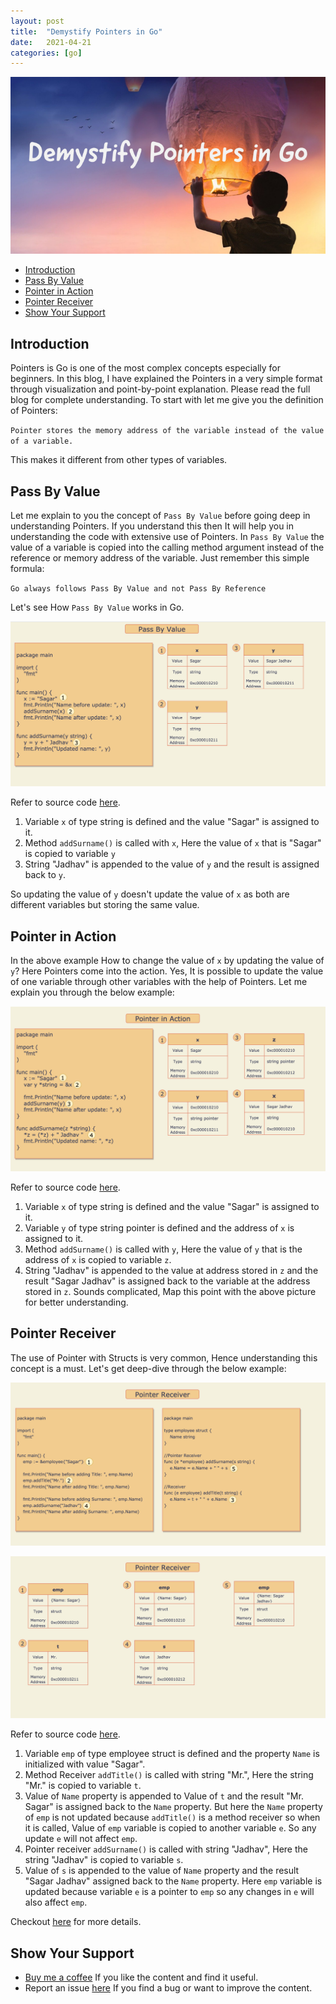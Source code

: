 ```yaml
---
layout: post
title:  "Demystify Pointers in Go"
date:   2021-04-21
categories: [go]
---
```


![Demystify Pointers in Go](https://raw.githubusercontent.com/sagar-jadhav/sagar-jadhav.github.io/master/static/img/_posts/pointers_go.png)

- [Introduction](#introduction)
- [Pass By Value](#pass-by-value)
- [Pointer in Action](#pointer-in-action)
- [Pointer Receiver](#pointer-receiver)
- [Show Your Support](#show-your-support)

## Introduction

Pointers is Go is one of the most complex concepts especially for beginners. In this blog, I have explained the Pointers in a very simple format through visualization and point-by-point explanation. Please read the full blog for complete understanding. To start with let me give you the definition of Pointers:

``
Pointer stores the memory address of the variable instead of the value of a variable. 
``

This makes it different from other types of variables.

## Pass By Value

Let me explain to you the concept of `Pass By Value` before going deep in understanding Pointers. If you understand this then It will help you in understanding the code with extensive use of Pointers. In `Pass By Value` the value of a variable is copied into the calling method argument instead of the reference or memory address of the variable. Just remember this simple formula:

``
 Go always follows Pass By Value and not Pass By Reference
``

Let's see How `Pass By Value` works in Go.

![Pass By Value](https://raw.githubusercontent.com/sagar-jadhav/sagar-jadhav.github.io/master/static/img/_posts/pass_by_value.png)

Refer to source code [here](https://github.com/developersthought/examples/blob/main/blog/demystify_pointers_in_go/pass_by_value/main.go).

1. Variable `x` of type string is defined and the value "Sagar" is assigned to it.
2. Method `addSurname()` is called with `x`, Here the value of `x` that is "Sagar" is copied to variable `y`
3. String "Jadhav" is appended to the value of `y` and the result is assigned back to `y`.

So updating the value of `y` doesn't update the value of `x` as both are different variables but storing the same value.

## Pointer in Action

In the above example How to change the value of `x` by updating the value of `y`? Here Pointers come into the action. Yes, It is possible to update the value of one variable through other variables with the help of Pointers. Let me explain you through the below example:

![Pointer in Action](https://raw.githubusercontent.com/sagar-jadhav/sagar-jadhav.github.io/master/static/img/_posts/pointer_in_action.png)

Refer to source code [here](https://github.com/developersthought/examples/blob/main/blog/demystify_pointers_in_go/pointer_in_action/main.go).

1. Variable `x` of type string is defined and the value "Sagar" is assigned to it.
2. Variable `y` of type string pointer is defined and the address of `x` is assigned to it.
3. Method `addSurname()` is called with `y`, Here the value of `y` that is the address of `x` is copied to variable `z`.
4. String "Jadhav" is appended to the value at address stored in `z` and the result "Sagar Jadhav" is assigned back to the variable at the address stored in `z`. Sounds complicated, Map this point with the above picture for better understanding.

## Pointer Receiver

The use of Pointer with Structs is very common, Hence understanding this concept is a must. Let's get deep-dive through the below example:

![Pointer Receiver](https://raw.githubusercontent.com/sagar-jadhav/sagar-jadhav.github.io/master/static/img/_posts/pointer_receiver_1.png)

![Pointer Receiver](https://raw.githubusercontent.com/sagar-jadhav/sagar-jadhav.github.io/master/static/img/_posts/pointer_receiver_2.png)

Refer to source code [here](https://github.com/developersthought/examples/blob/main/blog/demystify_pointers_in_go/pointer_receiver/main.go).

1. Variable `emp` of type employee struct is defined and the property `Name` is initialized with value "Sagar".
2. Method Receiver `addTitle()` is called with string "Mr.", Here the string "Mr." is copied to variable `t`.
3. Value of `Name` property is appended to Value of `t` and the result "Mr. Sagar" is assigned back to the `Name` property. But here the `Name` property of `emp` is not updated because `addTitle()` is a method receiver so when it is called, Value of `emp` variable is copied to another variable `e`. So any update `e` will not affect `emp`.
4. Pointer receiver `addSurname()` is called with string "Jadhav", Here the string "Jadhav" is copied to variable `s`.
5. Value of `s` is appended to the value of `Name` property and the result "Sagar Jadhav" assigned back to the `Name` property. Here `emp` variable is updated because variable `e` is a pointer to `emp` so any changes in `e` will also affect `emp`.

Checkout [here](https://tour.golang.org/methods/4) for more details. 

## Show Your Support

- [Buy me a coffee](https://www.buymeacoffee.com/sagarjadhv23) If you like the content and find it useful.
- Report an issue [here](https://github.com/developersthought/roadmap/issues/new) If you find a bug or want to improve the content.
